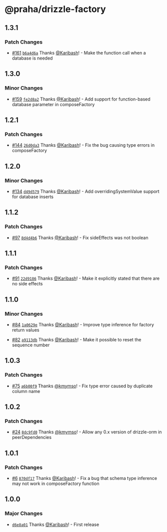 # @praha/drizzle-factory

## 1.3.1

### Patch Changes

- [#161](https://github.com/praha-inc/drizzle-factory/pull/161) [`b6a4d6a`](https://github.com/praha-inc/drizzle-factory/commit/b6a4d6a318840c833e7d8c0d17bb331d6b756cee) Thanks [@Karibash](https://github.com/Karibash)! - Make the function call when a database is needed

## 1.3.0

### Minor Changes

- [#159](https://github.com/praha-inc/drizzle-factory/pull/159) [`fe2d8a2`](https://github.com/praha-inc/drizzle-factory/commit/fe2d8a266a773067d8c597d1937e32e765eebff1) Thanks [@Karibash](https://github.com/Karibash)! - Add support for function-based database parameter in composeFactory

## 1.2.1

### Patch Changes

- [#144](https://github.com/praha-inc/drizzle-factory/pull/144) [`26d0da3`](https://github.com/praha-inc/drizzle-factory/commit/26d0da3e3622839668d669d1b14ecfe97ee84f24) Thanks [@Karibash](https://github.com/Karibash)! - Fix the bug causing type errors in composeFactory

## 1.2.0

### Minor Changes

- [#134](https://github.com/praha-inc/drizzle-factory/pull/134) [`d49d579`](https://github.com/praha-inc/drizzle-factory/commit/d49d579369df2890a9eee5c290b55f9f902f5e16) Thanks [@Karibash](https://github.com/Karibash)! - Add overridingSystemValue support for database inserts

## 1.1.2

### Patch Changes

- [#97](https://github.com/praha-inc/drizzle-factory/pull/97) [`8d4d4b6`](https://github.com/praha-inc/drizzle-factory/commit/8d4d4b6514e9d7e128646782ede8fe3d6972285d) Thanks [@Karibash](https://github.com/Karibash)! - Fix sideEffects was not boolean

## 1.1.1

### Patch Changes

- [#91](https://github.com/praha-inc/drizzle-factory/pull/91) [`22d9186`](https://github.com/praha-inc/drizzle-factory/commit/22d9186f4fc626de89b3798d6d2001b8fd808ccc) Thanks [@Karibash](https://github.com/Karibash)! - Make it explicitly stated that there are no side effects

## 1.1.0

### Minor Changes

- [#84](https://github.com/praha-inc/drizzle-factory/pull/84) [`1a0629e`](https://github.com/praha-inc/drizzle-factory/commit/1a0629eb29f2c34932e3048b9015afeb0a937159) Thanks [@Karibash](https://github.com/Karibash)! - Improve type inference for factory return values

- [#82](https://github.com/praha-inc/drizzle-factory/pull/82) [`a9113db`](https://github.com/praha-inc/drizzle-factory/commit/a9113db9bf1eff7e590b12c2287a8feb3d28aac5) Thanks [@Karibash](https://github.com/Karibash)! - Make it possible to reset the sequence number

## 1.0.3

### Patch Changes

- [#75](https://github.com/praha-inc/drizzle-factory/pull/75) [`a6b00f9`](https://github.com/praha-inc/drizzle-factory/commit/a6b00f961aa2474596dd8908e6b0c593249e18a6) Thanks [@kmymso](https://github.com/kmymso)! - Fix type error caused by duplicate column name

## 1.0.2

### Patch Changes

- [#24](https://github.com/praha-inc/drizzle-factory/pull/24) [`8dc9fd0`](https://github.com/praha-inc/drizzle-factory/commit/8dc9fd0b66e877e5fa7097b41849d93e8a9dc0e9) Thanks [@kmymso](https://github.com/kmymso)! - Allow any 0.x version of drizzle-orm in peerDependencies

## 1.0.1

### Patch Changes

- [#6](https://github.com/praha-inc/drizzle-factory/pull/6) [`870df17`](https://github.com/praha-inc/drizzle-factory/commit/870df177401a524c11f029fc0ab90c4d3d7fd507) Thanks [@Karibash](https://github.com/Karibash)! - Fix a bug that schema type inference may not work in composeFactory function

## 1.0.0

### Major Changes

- [`d6e8a01`](https://github.com/praha-inc/drizzle-factory/commit/d6e8a013021b3238856de5373f0ab0c4e62803dd) Thanks [@Karibash](https://github.com/Karibash)! - First release
